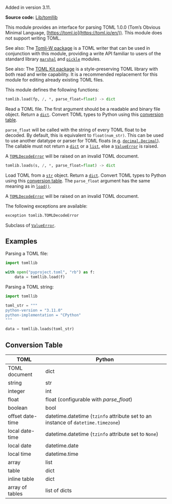 Added in version 3.11.

**Source code:** [Lib/tomllib](https://github.com/python/cpython/tree/3.13/Lib/tomllib)

This module provides an interface for parsing TOML 1.0.0 (Tom’s Obvious Minimal Language, [https://toml.io](https://toml.io/en/)). This module does not support writing TOML.

See also: The [Tomli-W package](https://pypi.org/project/tomli-w/) is a TOML writer that can be used in conjunction with this module, providing a write API familiar to users of the standard library [`marshal`](https://docs.python.org/3/library/marshal.html#module-marshal "marshal: Convert Python objects to streams of bytes and back (with different constraints).") and [`pickle`](https://docs.python.org/3/library/pickle.html#module-pickle "pickle: Convert Python objects to streams of bytes and back.") modules.

See also: The [TOML Kit package](https://pypi.org/project/tomlkit/) is a style-preserving TOML library with both read and write capability. It is a recommended replacement for this module for editing already existing TOML files.

This module defines the following functions:

```python
tomlib.load(fp, /, *, parse_float=float) -> dict
```

Read a TOML file. The first argument should be a readable and binary file object. Return a [`dict`](https://docs.python.org/3/library/stdtypes.html#dict "dict"). Convert TOML types to Python using this [conversion table](https://docs.python.org/3/library/tomllib.html#toml-to-py-table).

`parse_float` will be called with the string of every TOML float to be decoded. By default, this is equivalent to ` float(num_str) `. This can be used to use another datatype or parser for TOML floats (e.g. [` decimal.Decimal `](https://docs.python.org/3/library/decimal.html#decimal.Decimal "decimal.Decimal")). The callable must not return a [` dict `](https://docs.python.org/3/library/stdtypes.html#dict "dict") or a [` list `](https://docs.python.org/3/library/stdtypes.html#list "list"), else a [` ValueError `](https://docs.python.org/3/library/exceptions.html#ValueError "ValueError") is raised.

A [`TOMLDecodeError`](https://docs.python.org/3/library/tomllib.html#tomllib.TOMLDecodeError "tomllib.TOMLDecodeError") will be raised on an invalid TOML document.

```python
tomlib.loads(s, /, *, parse_float=float) -> dict
```

Load TOML from a [`str`](https://docs.python.org/3/library/stdtypes.html#str "str") object. Return a [`dict`](https://docs.python.org/3/library/stdtypes.html#dict "dict"). Convert TOML types to Python using this [conversion table](https://docs.python.org/3/library/tomllib.html#toml-to-py-table). The `parse_float` argument has the same meaning as in [` load() `](https://docs.python.org/3/library/tomllib.html#tomllib.load "tomllib.load").

A [`TOMLDecodeError`](https://docs.python.org/3/library/tomllib.html#tomllib.TOMLDecodeError "tomllib.TOMLDecodeError") will be raised on an invalid TOML document.

The following exceptions are available:

```python
exception tomlib.TOMLDecodeError
```

Subclass of [`ValueError`](https://docs.python.org/3/library/exceptions.html#ValueError "ValueError").

## Examples
Parsing a TOML file:

```python
import tomllib

with open("pyproject.toml", "rb") as f:
    data = tomllib.load(f)
```

Parsing a TOML string:

```python
import tomllib

toml_str = """
python-version = "3.11.0"
python-implementation = "CPython"
"""

data = tomllib.loads(toml_str)
```

## Conversion Table

| TOML             | Python                                                                           |
| ---------------- | -------------------------------------------------------------------------------- |
| TOML document    | dict                                                                             |
| string           | str                                                                              |
| integer          | int                                                                              |
| float            | float (configurable with _parse_float_)                                          |
| boolean          | bool                                                                             |
| offset date-time | datetime.datetime (`tzinfo` attribute set to an instance of `datetime.timezone`) |
| local date-time  | datetime.datetime (`tzinfo` attribute set to `None`)                             |
| local date       | datetime.date                                                                    |
| local time       | datetime.time                                                                    |
| array            | list                                                                             |
| table            | dict                                                                             |
| inline table     | dict                                                                             |
| array of tables  | list of dicts                                                                    |